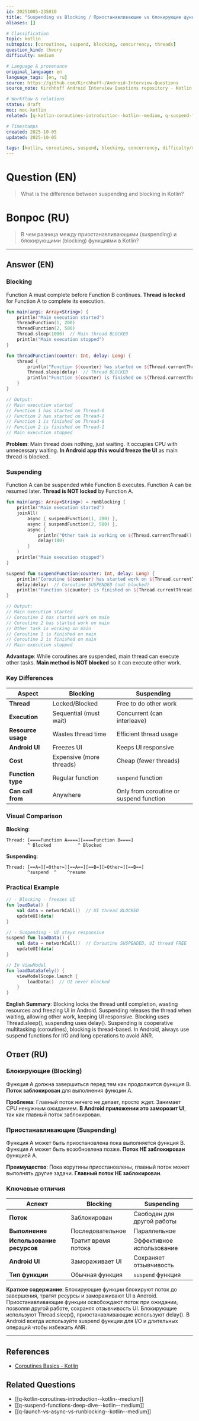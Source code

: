```yaml
---
id: 20251005-235010
title: "Suspending vs Blocking / Приостанавливающие vs блокирующие функции"
aliases: []

# Classification
topic: kotlin
subtopics: [coroutines, suspend, blocking, concurrency, threads]
question_kind: theory
difficulty: medium

# Language & provenance
original_language: en
language_tags: [en, ru]
source: https://github.com/Kirchhoff-/Android-Interview-Questions
source_note: Kirchhoff Android Interview Questions repository - Kotlin Batch 2

# Workflow & relations
status: draft
moc: moc-kotlin
related: [q-kotlin-coroutines-introduction--kotlin--medium, q-suspend-functions-deep-dive--kotlin--medium]

# Timestamps
created: 2025-10-05
updated: 2025-10-05

tags: [kotlin, coroutines, suspend, blocking, concurrency, difficulty/medium]
---
```

# Question (EN)
> What is the difference between suspending and blocking in Kotlin?
# Вопрос (RU)
> В чем разница между приостанавливающими (suspending) и блокирующими (blocking) функциями в Kotlin?

---

## Answer (EN)

### Blocking

Function A must complete before Function B continues. **Thread is locked** for Function A to complete its execution.

```kotlin
fun main(args: Array<String>) {
    println("Main execution started")
    threadFunction(1, 200)
    threadFunction(2, 500)
    Thread.sleep(1000)  // Main thread BLOCKED
    println("Main execution stopped")
}

fun threadFunction(counter: Int, delay: Long) {
    thread {
        println("Function ${counter} has started on ${Thread.currentThread().name}")
        Thread.sleep(delay)  // Thread BLOCKED
        println("Function ${counter} is finished on ${Thread.currentThread().name}")
    }
}

// Output:
// Main execution started
// Function 1 has started on Thread-0
// Function 2 has started on Thread-1
// Function 1 is finished on Thread-0
// Function 2 is finished on Thread-1
// Main execution stopped
```

**Problem**: Main thread does nothing, just waiting. It occupies CPU with unnecessary waiting. **In Android app this would freeze the UI** as main thread is blocked.

### Suspending

Function A can be suspended while Function B executes. Function A can be resumed later. **Thread is NOT locked** by Function A.

```kotlin
fun main(args: Array<String>) = runBlocking {
    println("Main execution started")
    joinAll(
        async { suspendFunction(1, 200) },
        async { suspendFunction(2, 500) },
        async {
            println("Other task is working on ${Thread.currentThread().name}")
            delay(100)
        }
    )
    println("Main execution stopped")
}

suspend fun suspendFunction(counter: Int, delay: Long) {
    println("Coroutine ${counter} has started work on ${Thread.currentThread().name}")
    delay(delay)  // Coroutine SUSPENDED (not blocked)
    println("Function ${counter} is finished on ${Thread.currentThread().name}")
}

// Output:
// Main execution started
// Coroutine 1 has started work on main
// Coroutine 2 has started work on main
// Other task is working on main
// Coroutine 1 is finished on main
// Coroutine 2 is finished on main
// Main execution stopped
```

**Advantage**: While coroutines are suspended, main thread can execute other tasks. **Main method is NOT blocked** so it can execute other work.

### Key Differences

| Aspect | Blocking | Suspending |
|--------|----------|------------|
| **Thread** | Locked/Blocked | Free to do other work |
| **Execution** | Sequential (must wait) | Concurrent (can interleave) |
| **Resource usage** | Wastes thread time | Efficient thread usage |
| **Android UI** | Freezes UI | Keeps UI responsive |
| **Cost** | Expensive (more threads) | Cheap (fewer threads) |
| **Function type** | Regular function | `suspend` function |
| **Can call from** | Anywhere | Only from coroutine or suspend function |

### Visual Comparison

**Blocking**:
```
Thread: [====Function A====][====Function B====]
        ^ Blocked          ^ Blocked
```

**Suspending**:
```
Thread: [==A=][=Other=][==A==][==B=][=Other=][==B==]
        ^suspend  ^    ^resume
```

### Practical Example

```kotlin
// - Blocking - freezes UI
fun loadData() {
    val data = networkCall()  // UI thread BLOCKED
    updateUI(data)
}

// - Suspending - UI stays responsive
suspend fun loadData() {
    val data = networkCall()  // Coroutine SUSPENDED, UI thread FREE
    updateUI(data)
}

// In ViewModel
fun loadDataSafely() {
    viewModelScope.launch {
        loadData()  // UI never blocked
    }
}
```

**English Summary**: Blocking locks the thread until completion, wasting resources and freezing UI in Android. Suspending releases the thread when waiting, allowing other work, keeping UI responsive. Blocking uses Thread.sleep(), suspending uses delay(). Suspending is cooperative multitasking (coroutines), blocking is thread-based. In Android, always use suspend functions for I/O and long operations to avoid ANR.

## Ответ (RU)

### Блокирующие (Blocking)

Функция A должна завершиться перед тем как продолжится функция B. **Поток заблокирован** для выполнения функции A.

**Проблема**: Главный поток ничего не делает, просто ждет. Занимает CPU ненужным ожиданием. **В Android приложении это заморозит UI**, так как главный поток заблокирован.

### Приостанавливающие (Suspending)

Функция A может быть приостановлена пока выполняется функция B. Функция A может быть возобновлена позже. **Поток НЕ заблокирован** функцией A.

**Преимущество**: Пока корутины приостановлены, главный поток может выполнять другие задачи. **Главный поток НЕ заблокирован**.

### Ключевые отличия

| Аспект | Blocking | Suspending |
|--------|----------|------------|
| **Поток** | Заблокирован | Свободен для другой работы |
| **Выполнение** | Последовательное | Параллельное |
| **Использование ресурсов** | Тратит время потока | Эффективное использование |
| **Android UI** | Замораживает UI | Сохраняет отзывчивость |
| **Тип функции** | Обычная функция | `suspend` функция |

**Краткое содержание**: Блокирующие функции блокируют поток до завершения, тратят ресурсы и замораживают UI в Android. Приостанавливающие функции освобождают поток при ожидании, позволяя другой работе, сохраняя отзывчивость UI. Блокирующие используют Thread.sleep(), приостанавливающие используют delay(). В Android всегда используйте suspend функции для I/O и длительных операций чтобы избежать ANR.

---

## References
- [Coroutines Basics - Kotlin](https://kotlinlang.org/docs/coroutines-basics.html)

## Related Questions
- [[q-kotlin-coroutines-introduction--kotlin--medium]]
- [[q-suspend-functions-deep-dive--kotlin--medium]]
- [[q-launch-vs-async-vs-runblocking--kotlin--medium]]
